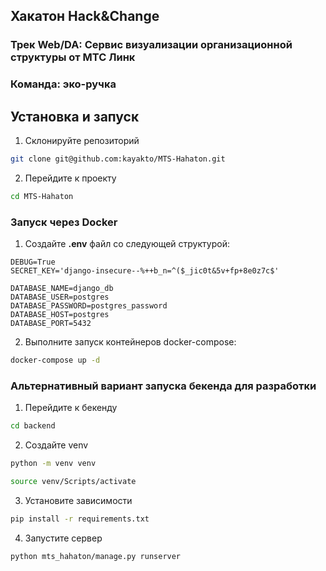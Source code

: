 ## Хакатон Hack&Change
### Трек Web/DA: Сервис визуализации организационной структуры от МТС Линк
### Команда: **эко-ручка**

## Установка и запуск

1. Склонируйте репозиторий
```bash
git clone git@github.com:kayakto/MTS-Hahaton.git
```

2. Перейдите к проекту
```bash
cd MTS-Hahaton
```

### Запуск через Docker
1. Создайте **.env** файл со следующей структурой:
```
DEBUG=True
SECRET_KEY='django-insecure--%++b_n=^($_jic0t&5v+fp+8e0z7c$'

DATABASE_NAME=django_db
DATABASE_USER=postgres
DATABASE_PASSWORD=postgres_password
DATABASE_HOST=postgres
DATABASE_PORT=5432
```

2. Выполните запуск контейнеров docker-compose:
```bash
docker-compose up -d 
```

### Альтернативный вариант запуска бекенда для разработки

1. Перейдите к бекенду
```bash
cd backend
```

2. Создайте venv
```bash
python -m venv venv
```
```bash
source venv/Scripts/activate
``` 

3. Установите зависимости
```bash
pip install -r requirements.txt
```

4. Запустите сервер
```bash
python mts_hahaton/manage.py runserver
```